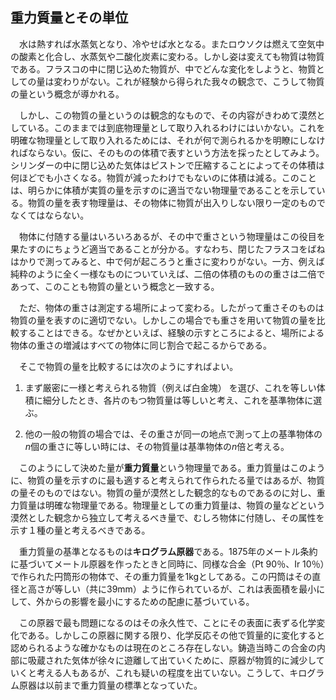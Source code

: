 
## 重力質量とその単位

　水は熱すれば水蒸気となり、冷やせば水となる。またロウソクは燃えて空気中の酸素と化合し、水蒸気や二酸化炭素に変わる。しかし姿は変えても物質は物質である。フラスコの中に閉じ込めた物質が、中でどんな変化をしようと、物質としての量は変わりがない。これが経験から得られた我々の観念で、こうして物質の量という概念が導かれる。

　しかし、この物質の量というのは観念的なもので、その内容がきわめて漠然としている。このままでは到底物理量として取り入れるわけにはいかない。これを明確な物理量として取り入れるためには、それが何で測られるかを明瞭にしなければならない。仮に、そのものの体積で表すという方法を採ったとしてみよう。シリンダーの中に閉じ込めた気体はピストンで圧縮することによってその体積は何ほどでも小さくなる。物質が減ったわけでもないのに体積は減る。このことは、明らかに体積が実質の量を示すのに適当でない物理量であることを示している。物質の量を表す物理量は、その物体に物質が出入りしない限り一定のものでなくてはならない。

　物体に付随する量はいろいろあるが、その中で重さという物理量はこの役目を果たすのにちょうど適当であることが分かる。すなわち、閉じたフラスコをばねはかりで測ってみると、中で何が起ころうと重さに変わりがない。一方、例えば純粋のように全く一様なものについていえば、二倍の体積のものの重さは二倍であって、このことも物質の量という概念と一致する。

　ただ、物体の重さは測定する場所によって変わる。したがって重さそのものは物質の量を表すのに適切でない。しかしこの場合でも重さを用いて物質の量を比較することはできる。なぜかといえば、経験の示すところによると、場所による物体の重さの増減はすべての物体に同じ割合で起こるからである。

　そこで物質の量を比較するには次のようにすればよい。

1. まず厳密に一様と考えられる物質（例えば白金塊） を選び、これを等しい体積に細分したとき、各片のもつ物質量は等しいと考え、これを基準物体に選ぶ。

1. 他の一般の物質の場合では、その重さが同一の地点で測って上の基準物体の$n$個の重さに等しい時には、その物質量は基準物体の$n$倍と考える。

　このようにして決めた量が**重力質量**という物理量である。重力質量はこのように、物質の量を示すのに最も適すると考えられて作られたる量ではあるが、物質の量そのものではない。物質の量が漠然とした観念的なものであるのに対し、重力質量は明確な物理量である。物理量としての重力質量は、物質の量などという漠然とした観念から独立して考えるべき量で、むしろ物体に付随し、その属性を示す１種の量と考えるべきである。

　重力質量の基準となるものは**キログラム原器**である。1875年のメートル条約に基づいてメートル原器を作ったときと同時に、同様な合金（Pt 90％、Ir 10％）で作られた円筒形の物体で、その重力質量を1kgとしてある。この円筒はその直径と高さが等しい（共に39mm）ように作られているが、これは表面積を最小にして、外からの影響を最小にするための配慮に基づいている。

　この原器で最も問題になるのはその永久性で、ことにその表面に表ずる化学変化である。しかしこの原器に関する限り、化学反応その他で質量的に変化すると認められるような確かなものは現在のところ存在しない。鋳造当時この合金の内部に吸蔵された気体が徐々に遊離して出ていくために、原器が物質的に減少していくと考える人もあるが、これも疑いの程度を出ていない。こうして、キログラム原器は以前まで重力質量の標準となっていた。